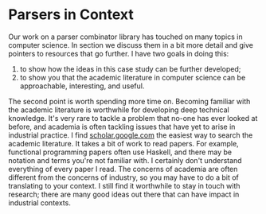 # Parsers in Context

Our work on a parser combinator library has touched on many topics in computer science. In section we discuss them in a bit more detail and give pointers to resources that go further. I have two goals in doing this: 

1. to show how the ideas in this case study can be further developed;
2. to show you that the academic literature in computer science can be approachable, interesting, and useful.

The second point is worth spending more time on. Becoming familiar with the academic literature is worthwhile for developing deep technical knowledge. It's very rare to tackle a problem that no-one has ever looked at before, and academia is often tackling issues that have yet to arise in industrial practice. I find [scholar.google.com](https://scholar.google.com) the easiest way to search the academic literature. It takes a bit of work to read papers. For example, functional programming papers often use Haskell, and there may be notation and terms you're not familiar with. I certainly don't understand everything of every paper I read. The concerns of academia are often different from the concerns of industry, so you may have to do a bit of translating to your context. I still find it worthwhile to stay in touch with research; there are many good ideas out there that can have impact in industrial contexts.
